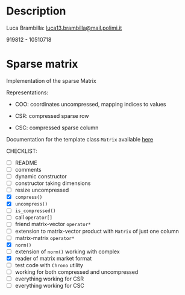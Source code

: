 # Description

Luca Brambilla: luca13.brambilla@mail.polimi.it

919812 - 10510718

# Sparse matrix

Implementation of the sparse Matrix

Representations:

- COO: coordinates uncompressed, mapping indices to values

- CSR: compressed sparse row

- CSC: compressed sparse column

Documentation for the template class `Matrix` available 
[here](https://luca-brambilla.github.io/APSC_challenge2/classalgebra_1_1Matrix.html)

CHECKLIST:

- [ ] README
- [ ] comments
- [ ] dynamic constructor
- [ ] constructor taking dimensions
- [ ] resize uncompressed
- [x] `compress()`
- [x] `uncompress()`
- [ ] `is_compressed()`
- [ ] call `operator[]`
- [ ] friend matrix-vector `operator*`
- [ ] extension to matrix-vector product with `Matrix` of just one column
- [ ] matrix-matrix `operator*`
- [x] `norm()`
- [ ] extension of `norm()` working with complex
- [x] reader of matrix market format
- [ ] test code with `Chrono` utility
- [ ] working for both compressed and uncompressed
- [ ] everything working for CSR
- [ ] everything working for CSC